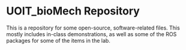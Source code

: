 # UOIT_bioMech Repository

This is a repository for some open-source, software-related files. This mostly includes in-class demonstrations, as well as some of the ROS packages for some of the items in the lab.
